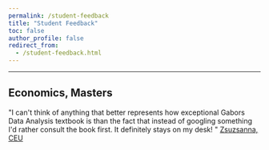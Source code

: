 ```yaml
---
permalink: /student-feedback
title: "Student Feedback"
toc: false
author_profile: false
redirect_from:
  - /student-feedback.html
---
```

___


## Economics, Masters


"I can't think of anything that better represents how exceptional Gabors Data Analysis textbook is than the fact that instead of googling something I'd rather consult the book first. It definitely stays on my desk! " [Zsuzsanna, CEU](https://www.linkedin.com/in/zsuzsannavadle/)


